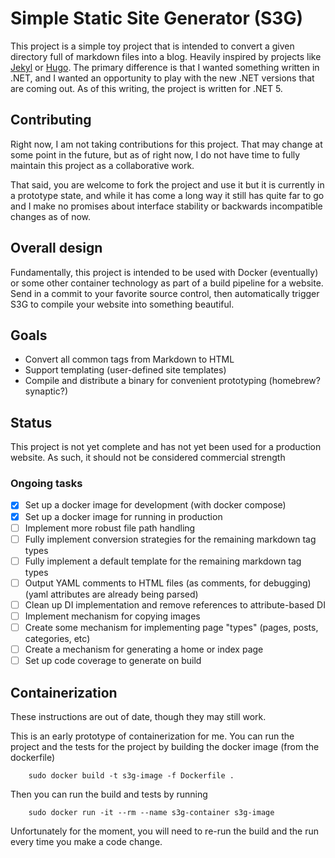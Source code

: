 # Simple Static Site Generator (S3G)

This project is a simple toy project that is intended to convert a given
directory full of markdown files into a blog. Heavily inspired by projects like
[Jekyl](https://jekyllrb.com "Jekyl homepage") or [Hugo](https://gohugo.io "Hugo
homepage"). The primary difference is that I wanted something written in .NET,
and I wanted an opportunity to play with the new .NET versions that are coming
out. As of this writing, the project is written for .NET 5.

## Contributing

Right now, I am not taking contributions for this project.  That may change at
some point in the future, but as of right now, I do not have time to fully
maintain this project as a collaborative work. 

That said, you are welcome to fork the project and use it but it is currently 
in a prototype state, and while it has come a long way it still has quite far 
to go and I make no promises about interface stability or backwards incompatible 
changes as of now.

## Overall design

Fundamentally, this project is intended to be used with Docker (eventually) or
some other container technology as part of a build pipeline for a website. Send
in a commit to your favorite source control, then automatically trigger S3G to
compile your website into something beautiful.

## Goals

- Convert all common tags from Markdown to HTML
- Support templating (user-defined site templates)
- Compile and distribute a binary for convenient prototyping (homebrew? synaptic?)

## Status

This project is not yet complete and has not yet been used for a production
website. As such, it should not be considered commercial strength

### Ongoing tasks

- [x] Set up a docker image for development (with docker compose)
- [x] Set up a docker image for running in production 
- [ ] Implement more robust file path handling
- [ ] Fully implement conversion strategies for the remaining markdown tag types
- [ ] Fully implement a default template for the remaining markdown tag types
- [ ] Output YAML comments to HTML files (as comments, for debugging) (yaml attributes are already being parsed)
- [ ] Clean up DI implementation and remove references to attribute-based DI
- [ ] Implement mechanism for copying images
- [ ] Create some mechanism for implementing page "types" (pages, posts, categories, etc)
- [ ] Create a mechanism for generating a home or index page
- [ ] Set up code coverage to generate on build

## Containerization

These instructions are out of date, though they may still work.

This is an early prototype of containerization for me. You can run the project
and the tests for the project by building the docker image (from the dockerfile) 
```
    sudo docker build -t s3g-image -f Dockerfile .
```

Then you can run the build and tests by running 
```
    sudo docker run -it --rm --name s3g-container s3g-image
```

Unfortunately for the moment, you will need to re-run the build and the run
every time you make a code change.
